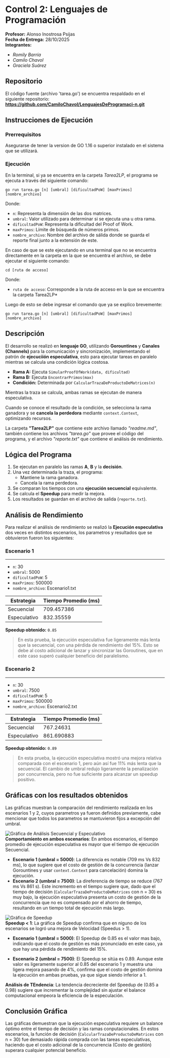 # Control 2: Lenguajes de Programación

**Profesor:** Alonso Inostrosa Psijas  
**Fecha de Entrega:** 28/10/2025  
**Integrantes:**
- *Romily Barría*
- *Camilo Chavol*
- *Graciela Suárez*

## Repositorio
El código fuente (archivo 'tarea.go') se encuentra respaldado en el siguiente repositorio:  
**https://github.com/CamiloChavol/LenguajesDeProgramaci-n.git**


## Instrucciones de Ejecución

### Prerrequisitos 
Asegurarse de tener la version de GO 1.16 o superior instalado en el sistema que se utilizará.

### Ejecución

En la terminal, si ya se encuentra en la carpeta *Tarea2LP*, el programa se ejecuta a través del siguiente comando:    
``` 
go run tarea.go [n] [umbral] [dificultadPoW] [maxPrimos] [nombre_archivo]
```
Donde:
- `n`: Representa la dimensión de las dos matrices.  
- `umbral`: Valor utilizado para determinar si se ejecuta una u otra rama.  
- `dificultadPoW`: Representa la dificultad del Proof of Work.  
- `maxPrimos`: Límite de búsqueda de números primos.   
- `nombre_archivo`: Nombre del archivo de sálida donde se guarda el reporte final junto a la extensión de este.

En caso de que se este ejecutando en una terminal que no se encuentra directamente en la carpeta en la que se encuentra el archivo, se debe ejecutar el siguiente comando:  
``` 
cd [ruta de acceso]
```
Donde:
- `ruta de acceso`: Corresponde a la ruta de acceso en la que se encuentra la carpeta Tarea2LP*   

Luego de esto se debe ingresar el comando que ya se explico brevemente:  
``` 
go run tarea.go [n] [umbral] [dificultadPoW] [maxPrimos] [nombre_archivo]
```


## Descripción 

El desarrollo se realizó en **lenguaje GO**, utilizando **Gorountines** y **Canales (Channels)** para la comunicación y sincronización, implementando el patrón de **ejecuciión especulativa**, esto para ejecutar tareas en paralelo mientras se calcula una condición lógica costosa.

- **Rama A:** Ejecuta `SimularProofOfWork(data, dificultad)`  
- **Rama B:** Ejecuta `EncontrarPrimos(max)`  
- **Condición:** Determinada por `CalcularTrazaDeProductoDeMatrices(n)`

Mientras la traza se calcula, ambas ramas se ejecutan de manera especulativa.  

Cuando se conoce el resultado de la condición, se selecciona la rama ganadora y se **cancela la perdedora** mediante `context.Context`, optimizando recursos.  

La carpeta **"Tarea2LP"** que contiene este archivo llamado *"readme.md"*, también contiene los archivos *"tarea.go"* que provee el código del programa, y el archivo *"reporte.txt"* que contiene el análisis de rendimiento.

## Lógica del Programa

1. Se ejecutan en paralelo las ramas **A**, **B** y la **decisión**.  
2. Una vez determinada la traza, el programa:
   - Mantiene la rama ganadora.  
   - Cancela la rama perdedora.  
3. Se comparan los tiempos con una **ejecución secuencial** equivalente.  
4. Se calcula el **Speedup** para medir la mejora.  
5. Los resultados se guardan en el archivo de salida (`reporte.txt`).

## Análisis de Rendimiento
Para realizar el análisis de rendimiento se realizó la **Ejecución especulativa** dos veces en distintos escenarios, los parametros y resultados que se obtuvieron fueron los siguientes: 

### Escenario 1
---
- `n`: 30
- `umbral`: 5000
- `dificultadPoW`: 5
- `maxPrimos`: 500000  
- `nombre_archivo`: Escenario1.txt

| Estrategia     | Tiempo Promedio (ms) |
|----------------|---------------------|
| Secuencial     | 709.457386          |
| Especulativo   | 832.35559           |

**Speedup obtenido:** `0.85`  
> En esta prueba, la ejecución especulativa fue ligeramente más lenta que la secuencial, con una pérdida de rendimiento del 15%. Esto se debe al costo adicional de lanzar y sincronizar las Goroutines, que en este caso superó cualquier beneficio del paralelismo.


### Escenario 2
---
- `n`: 30
- `umbral`: 7500
- `dificultadPoW`: 5
- `maxPrimos`: 500000  
- `nombre_archivo`: Escenario2.txt   
   

| Estrategia     | Tiempo Promedio (ms) |
|----------------|---------------------|
| Secuencial     | 767.24631           |
| Especulativo   | 861.690883          |

**Speedup obtenido:** `0.89`  
> En esta prueba, la ejecución especulativa mostró una mejora relativa comparada con el escenario 1, pero aún así fue 11% más lenta que la secuencial. El cambio de umbral redujo ligeramente la penalización por concurrencia, pero no fue suficiente para alcanzar un speedup positivo.

## Gráficas con los resultados obtenidos
Las gráficas muestran la comparación del rendimiento realizada en los escenarios 1 y 2, cuyos parametros ya fueron definidos previamente, cabe mencionar que todos los parametros se mantuvieron fijos a excepción del umbral.

![Gráfica de Análisis Secuencial y Especulativo](img/Tiempo%20Promedio%20Secuencial%20Vs%20Especulativo.png)  
**Comportamiento en ambos escenarios**: En ambos escenarios, el tiempo promedio de ejecución especulativa es mayor que el tiempo de ejecución Secuencial.
- **Escenario 1 (umbral = 5000)**: La diferencia es notable (709 ms Vs 832 ms), lo que sugiere que el costo de gestión de la concurrencia (lanzar Gorountines y usar `context.Context` para cancelación) domina la ejecución.
- **Escenario 2 (umbral = 7500)**: La direferencia de tiempo se reduce (767 ms Vs 861 s). Este incremento en el tiempo sugiere que, dado que el tiempo de decisión (`CalcularTrazaDeProductoDeMatrices` con n = 30) es muy bajo, la ejecución especulativa presenta un costo de gestión de la concurrencia que no es compensado por el ahorro de tiempo, resultando en un tiempo total de ejecución más largo.

![Gráfica de Speedup](img/Speedup.png)  
**Speedup < 1**: La gráfica de Speedup confirma que en niguno de los escenarios se logró una mejora de Velocidad (Speedus > 1).
- **Escenario 1 (umbral = 5000)**: El Speedup de 0.85 es el valor mas bajo, indicando que el costo de gestión es más pronunciado en este caso, ya que hay una pérdida de rendimiento del 15%.

- **Escenario 2 (umbral = 7500)**: El Speedup se sitúa es 0.89. Aunque este valor es ligeramente superior al 0.85 del escenario 1 y muestra una ligera mejora pasando de 4%, confirma que el costo de gestión domina la ejecución en ambas pruebas, ya que sigue siendo inferior a 1.

**Análisis de TEndencia**: La tendencia decreciente del Speedup de (0.85 a 0.98) sugiere que incrementar la complejidad sin ajustar el balance computacional empeora la eficiencia de la especulación.

## Conclusión Gráfica
Las gráficas demuestran que la ejecución especulativa requiere un balance óptimo entre el tiempo de decisión y las ramas conputacionales. En estos escenarios, la función de decisión (`CalcularTrazaDeProductoDeMatrices` con n = 30) fue demasiado rápida comprada con las tareas especulativas, haciendo que el costo adicional de la concurrencia (Costo de gestión) superara cualquier potencial beneficio.


##


